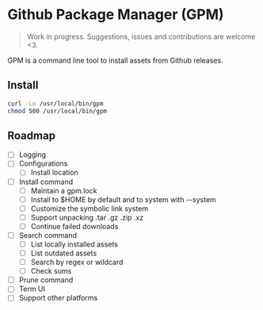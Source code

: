 # Github Package Manager (GPM)

> Work in progress. Suggestions, issues and contributions are welcome <3.

GPM is a command line tool to install assets from Github releases.

## Install

```sh
curl -Lo /usr/local/bin/gpm
chmod 500 /usr/local/bin/gpm
```

## Roadmap

- [ ] Logging
- [ ] Configurations
  - [ ] Install location
- [ ] Install command
  - [ ] Maintain a gpm.lock
  - [ ] Install to \$HOME by default and to system with --system
  - [ ] Customize the symbolic link system
  - [ ] Support unpacking .tar .gz .zip .xz
  - [ ] Continue failed downloads
- [ ] Search command
  - [ ] List locally installed assets
  - [ ] List outdated assets
  - [ ] Search by regex or wildcard
  - [ ] Check sums
- [ ] Prune command
- [ ] Term UI
- [ ] Support other platforms
